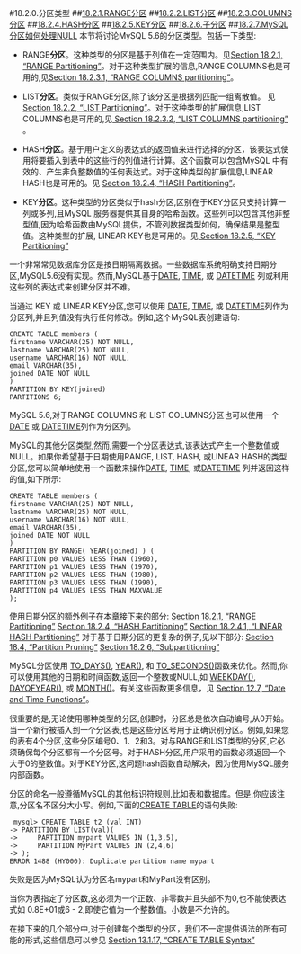 #18.2.0.分区类型
##[18.2.1.RANGE分区](./18.2.1\_RANGE\_Partitioning.md)
##[18.2.2.LIST分区](./18.2.2\_LIST\_Partitioning.md)
##[18.2.3.COLUMNS分区](./18.2.3\_COLUMNS\_Partitioning.md)
##[18.2.4.HASH分区](./18.2.4\_HASH\_Partitioning.md)
##[18.2.5.KEY分区](./18.2.5\_KEY\_Partitioning.md)
##[18.2.6.子分区](./18.2.6\_Subpartitioning.md)
##[18.2.7.MySQL分区如何处理NULL](./18.2.7_How_MySQL_Partitioning_Handles_NULL.md)
本节将讨论MySQL 5.6的分区类型。包括一下类型:

- RANGE**分区**。这种类型的分区是基于列值在一定范围内。见[Section 18.2.1, “RANGE Partitioning”](./18.2.1_RANGE_Partitioning.md)。对于这种类型扩展的信息,RANGE COLUMNS也是可用的,见[Section 18.2.3.1, “RANGE COLUMNS partitioning”](./18.2.3_COLUMNS_Partitioning.md#18.2.3.1)。

- LIST**分区**。类似于RANGE分区,除了该分区是根据列匹配一组离散值。 见[Section 18.2.2, “LIST Partitioning”](./18.2.2\_LIST\_Partitioning.md)。对于这种类型的扩展信息,LIST COLUMNS也是可用的,见[ Section 18.2.3.2, “LIST COLUMNS partitioning” ](./18.2.3_COLUMNS_Partitioning.md#18.2.3.2)。

- HASH**分区**。基于用户定义的表达式的返回值来进行选择的分区，该表达式使用将要插入到表中的这些行的列值进行计算。这个函数可以包含MySQL 中有效的、产生非负整数值的任何表达式。对于这种类型的扩展信息,LINEAR HASH也是可用的。见 [ Section 18.2.4, “HASH Partitioning”](./18.2.4_HASH_Partitioning.md)。

- KEY**分区**。这种类型的分区类似于hash分区,区别在于KEY分区只支持计算一列或多列,且MySQL 服务器提供其自身的哈希函数。这些列可以包含其他非整型值,因为哈希函数由MySQL提供，不管列数据类型如何，确保结果是整型值。这种类型的扩展, LINEAR KEY也是可用的。见[ Section 18.2.5, “KEY Partitioning”](./18.2.5_KEY_Partitioning.md)

一个非常常见数据库分区是按日期隔离数据。一些数据库系统明确支持日期分区,MySQL5.6没有实现。然而,MySQL基于[DATE][11.3.1], [TIME][11.3.2], 或 [DATETIME][11.3.1] 列或利用这些列的表达式来创建分区并不难。

当通过 KEY 或 LINEAR KEY分区,您可以使用 [DATE][11.3.1], [TIME][11.3.2], 或 [DATETIME][11.3.1]列作为分区列,并且列值没有执行任何修改。例如,这个MySQL表创建语句:
    
    CREATE TABLE members (
    firstname VARCHAR(25) NOT NULL,
    lastname VARCHAR(25) NOT NULL,
    username VARCHAR(16) NOT NULL,
    email VARCHAR(35),
    joined DATE NOT NULL
    )
    PARTITION BY KEY(joined)
    PARTITIONS 6;
MySQL 5.6,对于RANGE COLUMNS 和 LIST COLUMNS分区也可以使用一个[DATE][11.3.1] 或 [DATETIME][11.3.1]列作为分区列。

MySQL的其他分区类型,然而,需要一个分区表达式,该表达式产生一个整数值或NULL。如果你希望基于日期使用RANGE, LIST, HASH, 或LINEAR HASH的类型分区,您可以简单地使用一个函数来操作[DATE][11.3.1], [TIME][11.3.1], 或[DATETIME][11.3.1] 列并返回这样的值,如下所示:

    CREATE TABLE members (
    firstname VARCHAR(25) NOT NULL,
    lastname VARCHAR(25) NOT NULL,
    username VARCHAR(16) NOT NULL,
    email VARCHAR(35),
    joined DATE NOT NULL
    )
    PARTITION BY RANGE( YEAR(joined) ) (
    PARTITION p0 VALUES LESS THAN (1960),
    PARTITION p1 VALUES LESS THAN (1970),
    PARTITION p2 VALUES LESS THAN (1980),
    PARTITION p3 VALUES LESS THAN (1990),
    PARTITION p4 VALUES LESS THAN MAXVALUE
    );
使用日期分区的额外例子在本章接下来的部分:
[Section 18.2.1, “RANGE Partitioning”](./18.2.1_RANGE_Partitioning.md)
[Section 18.2.4, “HASH Partitioning”](./18.2.4_HASH_Partitioning.md)
[Section 18.2.4.1, “LINEAR HASH Partitioning”](./18.2.4_HASH_Partitioning.md#18.2.4.1)
对于基于日期分区的更复杂的例子,见以下部分:
[Section 18.4, “Partition Pruning”](./18.4.0_Partition_Pruning.md)
[Section 18.2.6, “Subpartitioning”](./18.2.6_Subpartitioning.md)

MySQL分区使用 [TO_DAYS()][12.7.0], [YEAR()][12.7.0], 和 [TO_SECONDS()][12.7.0]函数来优化。然而,你可以使用其他的日期和时间函数,返回一个整数或NULL,如 [WEEKDAY()][12.7.0], [DAYOFYEAR()][12.7.0], 或 [MONTH()][12.7.0]。有关这些函数更多信息，见 [Section 12.7, “Date and Time Functions”][12.7.0]。

很重要的是,无论使用哪种类型的分区,创建时，分区总是依次自动编号,从0开始。当一个新行被插入到一个分区表,也是这些分区号用于正确识别分区。例如,如果您的表有4个分区,这些分区编号0、1、2和3。对与RANGE和LIST类型的分区,它必须确保每个分区都有一个分区号。对于HASH分区,用户采用的函数必须返回一个大于0的整数值。对于KEY分区,这问题hash函数自动解决，因为使用MySQL服务内部函数。

分区的命名一般遵循MySQL的其他标识符规则,比如表和数据库。但是,你应该注意,分区名不区分大小写。例如,下面的[CREATE TABLE][13.1.17]的语句失败:
    
     mysql> CREATE TABLE t2 (val INT)
    -> PARTITION BY LIST(val)(
    ->     PARTITION mypart VALUES IN (1,3,5),
    ->     PARTITION MyPart VALUES IN (2,4,6)
    -> );
    ERROR 1488 (HY000): Duplicate partition name mypart

失败是因为MySQL认为分区名mypart和MyPart没有区别。　　　　

当你为表指定了分区数,这必须为一个正数、非零数并且头部不为0,也不能使表达式如 0.8E+01或6 - 2,即使它值为一个整数值。小数是不允许的。　　　　

在接下来的几个部分中,对于创建每个类型的分区，我们不一定提供语法的所有可能的形式,这些信息可以参见 [ Section 13.1.17, “CREATE TABLE Syntax”][13.1.17]

[11.3.1]:../Chapter_13/13.3.1_The_DATE,_DATETIME,_and_TIMESTAMP_Types.md
[11.3.2]:../Chapter_13/11.3.2_The_TIME_Type.md
[12.7.0]:../Chapter_12/12.7.0_Date_and_Time_Functions.md
[13.1.17]:../Chapter_13/13.1.17_CREATE_TABLE_Syntax.md